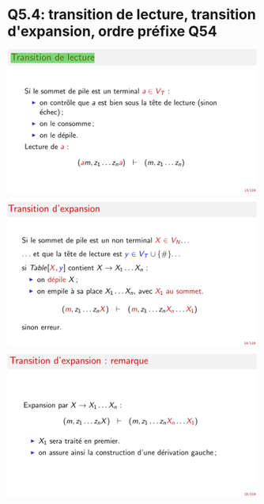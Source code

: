 Q5.4: transition de lecture, transition d'expansion, ordre préfixe Q54
=======================================================================


![transition_de_lecture](../images/transition_de_lecture.png)

![transition_d_expansion_01](../images/transition_d_expansion_01.png)

![transition_d_expansion_02](../images/transition_d_expansion_02.png)
